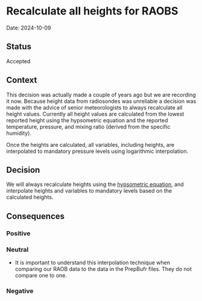 # Recalculate all heights for RAOBS

Date: 2024-10-09

## Status

Accepted

## Context

This decision was actually made a couple of years ago but we are recording it now. Because height data from radiosondes was unreliable a decision was made with the advice of senior meteorologists to always recalculate all height values. Currently all height values are calculated from the lowest reported height using the hypsometric equation and the reported temperature, pressure, and mixing ratio (derived from the specific humidity).

Once the heights are calculated, all variables, including heights, are interpolated to mandatory pressure levels using logarithmic interpolation.

## Decision

We will always recalculate heights using the [hypsometric equation](https://unidata.github.io/MetPy/latest/api/generated/metpy.calc.thickness_hydrostatic.html), and interpolate heights and variables to mandatory levels based on the calculated heights.

## Consequences

### Positive

### Neutral

- It is important to understand this interpolation technique when comparing our RAOB data to the data in the PrepBufr files. They do not compare one to one.

### Negative
